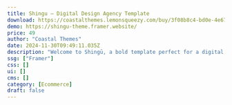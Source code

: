 ```yaml
---
title: Shingu — Digital Design Agency Template
download: https://coastalthemes.lemonsqueezy.com/buy/3f08b8c4-bd0e-4e67-bf6b-f098175f5488
demo: https://shingu-theme.framer.website/
price: 49
author: "Coastal Themes"
date: 2024-11-30T09:49:11.035Z
description: "Welcome to Shingū, a bold template perfect for a digital design agency. With two homepage styles, clean typography and pastel colors."
ssg: ["Framer"]
css: []
ui: []
cms: []
category: [Ecommerce]
draft: false
---
```

